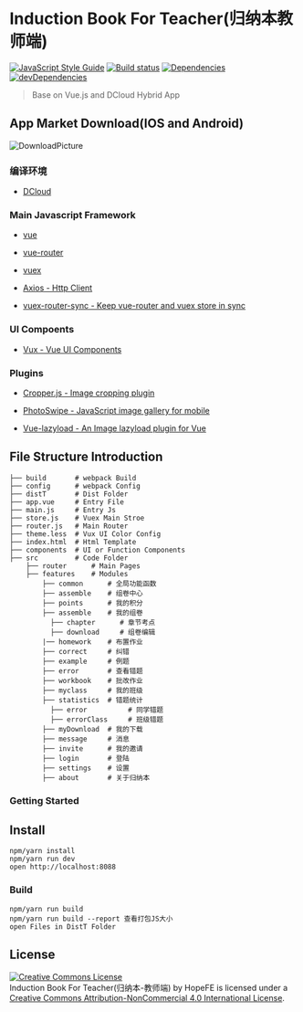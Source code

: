 # Induction Book For Teacher(归纳本教师端)

[![JavaScript Style Guide](https://img.shields.io/badge/code_style-standard-brightgreen.svg)](https://standardjs.com) [![Build status](https://ci.appveyor.com/api/projects/status/2qu59n38tva8mb40/branch/dev?svg=true)](https://ci.appveyor.com/project/HopeFE/gnb-teacher/branch/dev) [![Dependencies](https://david-dm.org/HopeFE/GNB_STUDENT/status.svg)](https://david-dm.org/HopeFE/GNB_TEACHER)
 [![devDependencies](https://david-dm.org/HopeFE/GNB_TEACHER/dev-status.svg)](https://david-dm.org/HopeFE/GNB_TEACHER?type=dev)
> Base on Vue.js and DCloud Hybrid App

## App Market Download(IOS and Android)

![DownloadPicture](http://okkula0y9.bkt.clouddn.com/teacher.png)

### 编译环境

-	[DCloud](http://www.dcloud.io/runtime.html)

### Main Javascript Framework

-	[vue](http://cn.vuejs.org/guide/)

-	[vue-router](http://router.vuejs.org/zh-cn/index.html)

-	[vuex](http://vuex.vuejs.org/zh-cn/index.html)

-	[Axios - Http Client](https://github.com/mzabriskie/axios)

-	[vuex-router-sync - Keep vue-router and vuex store in sync](https://github.com/vuejs/vuex-router-sync)

### UI Compoents

-	[Vux - Vue UI Components](https://vux.li/#/)

### Plugins

-	[Cropper.js - Image cropping plugin](https://fengyuanchen.github.io/cropperjs/)

-	[PhotoSwipe - JavaScript image gallery for mobile](https://github.com/dimsemenov/PhotoSwipe)

-	[Vue-lazyload - An Image lazyload plugin for Vue](https://github.com/hilongjw/vue-lazyload)

## File Structure Introduction

```
├── build       # webpack Build
├── config      # webpack Config
├── distT       # Dist Folder
├── app.vue     # Entry File
├── main.js     # Entry Js
├── store.js    # Vuex Main Stroe
├── router.js   # Main Router
├── theme.less  # Vux UI Color Config
├── index.html  # Html Template
├── components  # UI or Function Components
├── src         # Code Folder
    ├── router      # Main Pages
    ├── features    # Modules
        ├── common      # 全局功能函数
        ├── assemble    # 组卷中心
        ├── points      # 我的积分
        ├── assemble    # 我的组卷
          ├── chapter      # 章节考点
          ├── download     # 组卷编辑
        |── homework    # 布置作业
        ├── correct     # 纠错
        ├── example     # 例题
        ├── error       # 查看错题
        ├── workbook    # 批改作业
        ├── myclass     # 我的班级
        ├── statistics  # 错题统计
          ├── error          # 同学错题
          ├── errorClass     # 班级错题
        ├── myDownload  # 我的下载
        ├── message     # 消息
        ├── invite      # 我的邀请
        ├── login       # 登陆
        ├── settings    # 设置
        ├── about       # 关于归纳本
```

### Getting Started


## Install
```
npm/yarn install
npm/yarn run dev
open http://localhost:8088
```

### Build
```
npm/yarn run build
npm/yarn run build --report 查看打包JS大小
open Files in DistT Folder
```
## License
<a rel="license" href="http://creativecommons.org/licenses/by-nc/4.0/"><img alt="Creative Commons License" style="border-width:0" src="https://i.creativecommons.org/l/by-nc/4.0/88x31.png" /></a><br /><span xmlns:dct="http://purl.org/dc/terms/" property="dct:title">Induction Book For Teacher(归纳本-教师端)</span> by <span xmlns:cc="http://creativecommons.org/ns#" property="cc:attributionName">HopeFE</span> is licensed under a <a rel="license" href="http://creativecommons.org/licenses/by-nc/4.0/">Creative Commons Attribution-NonCommercial 4.0 International License</a>.
